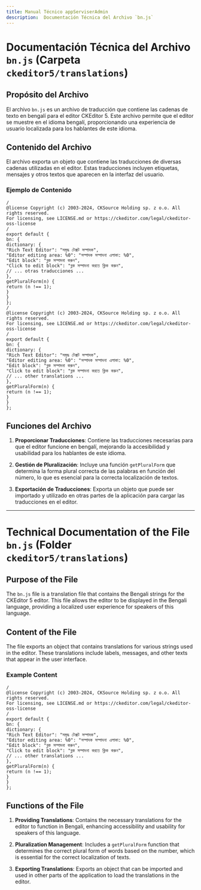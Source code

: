 ```yaml
---
title: Manual Técnico appServiserAdmin
description:  Documentación Técnica del Archivo `bn.js`
---
```


# Documentación Técnica del Archivo `bn.js` (Carpeta `ckeditor5/translations`)

## Propósito del Archivo
El archivo `bn.js` es un archivo de traducción que contiene las cadenas de texto en bengalí para el editor CKEditor 5. Este archivo permite que el editor se muestre en el idioma bengalí, proporcionando una experiencia de usuario localizada para los hablantes de este idioma.

## Contenido del Archivo
El archivo exporta un objeto que contiene las traducciones de diversas cadenas utilizadas en el editor. Estas traducciones incluyen etiquetas, mensajes y otros textos que aparecen en la interfaz del usuario.

### Ejemplo de Contenido
```
/
@license Copyright (c) 2003-2024, CKSource Holding sp. z o.o. All rights reserved.
For licensing, see LICENSE.md or https://ckeditor.com/legal/ckeditor-oss-license
/
export default {
bn: {
dictionary: {
"Rich Text Editor": "সমৃদ্ধ টেক্সট সম্পাদক",
"Editor editing area: %0": "সম্পাদক সম্পাদনা এলাকা: %0",
"Edit block": "ব্লক সম্পাদনা করুন",
"Click to edit block": "ব্লক সম্পাদনা করতে ক্লিক করুন",
// ... otras traducciones ...
},
getPluralForm(n) {
return (n !== 1);
}
}
};
/
@license Copyright (c) 2003-2024, CKSource Holding sp. z o.o. All rights reserved.
For licensing, see LICENSE.md or https://ckeditor.com/legal/ckeditor-oss-license
/
export default {
bn: {
dictionary: {
"Rich Text Editor": "সমৃদ্ধ টেক্সট সম্পাদক",
"Editor editing area: %0": "সম্পাদক সম্পাদনা এলাকা: %0",
"Edit block": "ব্লক সম্পাদনা করুন",
"Click to edit block": "ব্লক সম্পাদনা করতে ক্লিক করুন",
// ... other translations ...
},
getPluralForm(n) {
return (n !== 1);
}
}
};
```

## Funciones del Archivo
1. **Proporcionar Traducciones**: Contiene las traducciones necesarias para que el editor funcione en bengalí, mejorando la accesibilidad y usabilidad para los hablantes de este idioma.

2. **Gestión de Pluralización**: Incluye una función `getPluralForm` que determina la forma plural correcta de las palabras en función del número, lo que es esencial para la correcta localización de textos.

3. **Exportación de Traducciones**: Exporta un objeto que puede ser importado y utilizado en otras partes de la aplicación para cargar las traducciones en el editor.

---

# Technical Documentation of the File `bn.js` (Folder `ckeditor5/translations`)

## Purpose of the File
The `bn.js` file is a translation file that contains the Bengali strings for the CKEditor 5 editor. This file allows the editor to be displayed in the Bengali language, providing a localized user experience for speakers of this language.

## Content of the File
The file exports an object that contains translations for various strings used in the editor. These translations include labels, messages, and other texts that appear in the user interface.

### Example Content
```
/
@license Copyright (c) 2003-2024, CKSource Holding sp. z o.o. All rights reserved.
For licensing, see LICENSE.md or https://ckeditor.com/legal/ckeditor-oss-license
/
export default {
bn: {
dictionary: {
"Rich Text Editor": "সমৃদ্ধ টেক্সট সম্পাদক",
"Editor editing area: %0": "সম্পাদক সম্পাদনা এলাকা: %0",
"Edit block": "ব্লক সম্পাদনা করুন",
"Click to edit block": "ব্লক সম্পাদনা করতে ক্লিক করুন",
// ... other translations ...
},
getPluralForm(n) {
return (n !== 1);
}
}
};
```

## Functions of the File
1. **Providing Translations**: Contains the necessary translations for the editor to function in Bengali, enhancing accessibility and usability for speakers of this language.

2. **Pluralization Management**: Includes a `getPluralForm` function that determines the correct plural form of words based on the number, which is essential for the correct localization of texts.

3. **Exporting Translations**: Exports an object that can be imported and used in other parts of the application to load the translations in the editor.

